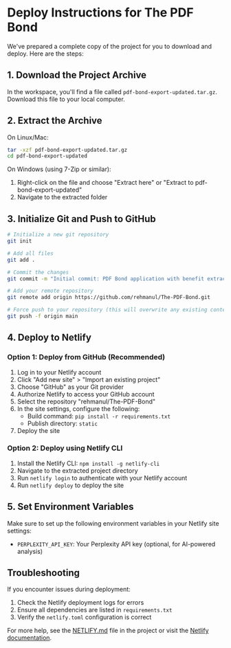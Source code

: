 # Deploy Instructions for The PDF Bond

We've prepared a complete copy of the project for you to download and deploy. Here are the steps:

## 1. Download the Project Archive

In the workspace, you'll find a file called `pdf-bond-export-updated.tar.gz`. Download this file to your local computer.

## 2. Extract the Archive

On Linux/Mac:
```bash
tar -xzf pdf-bond-export-updated.tar.gz
cd pdf-bond-export-updated
```

On Windows (using 7-Zip or similar):
1. Right-click on the file and choose "Extract here" or "Extract to pdf-bond-export-updated\"
2. Navigate to the extracted folder

## 3. Initialize Git and Push to GitHub

```bash
# Initialize a new git repository
git init

# Add all files
git add .

# Commit the changes
git commit -m "Initial commit: PDF Bond application with benefit extraction"

# Add your remote repository
git remote add origin https://github.com/rehmanul/The-PDF-Bond.git

# Force push to your repository (this will overwrite any existing content)
git push -f origin main
```

## 4. Deploy to Netlify

### Option 1: Deploy from GitHub (Recommended)

1. Log in to your Netlify account
2. Click "Add new site" > "Import an existing project"
3. Choose "GitHub" as your Git provider
4. Authorize Netlify to access your GitHub account
5. Select the repository "rehmanul/The-PDF-Bond"
6. In the site settings, configure the following:
   - Build command: `pip install -r requirements.txt`
   - Publish directory: `static`
7. Deploy the site

### Option 2: Deploy using Netlify CLI

1. Install the Netlify CLI: `npm install -g netlify-cli`
2. Navigate to the extracted project directory
3. Run `netlify login` to authenticate with your Netlify account
4. Run `netlify deploy` to deploy the site

## 5. Set Environment Variables

Make sure to set up the following environment variables in your Netlify site settings:

- `PERPLEXITY_API_KEY`: Your Perplexity API key (optional, for AI-powered analysis)

## Troubleshooting

If you encounter issues during deployment:

1. Check the Netlify deployment logs for errors
2. Ensure all dependencies are listed in `requirements.txt`
3. Verify the `netlify.toml` configuration is correct

For more help, see the [NETLIFY.md](NETLIFY.md) file in the project or visit the [Netlify documentation](https://docs.netlify.com/).